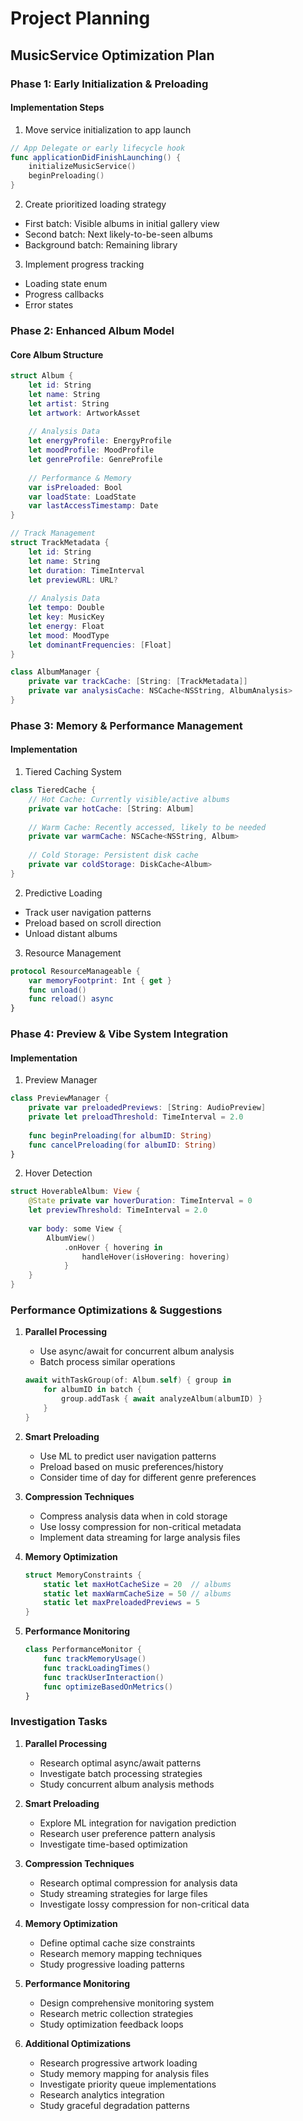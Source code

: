 # Project Planning

## MusicService Optimization Plan

### Phase 1: Early Initialization & Preloading
#### Implementation Steps
1. Move service initialization to app launch
```swift
// App Delegate or early lifecycle hook
func applicationDidFinishLaunching() {
    initializeMusicService()
    beginPreloading()
}
```

2. Create prioritized loading strategy
- First batch: Visible albums in initial gallery view
- Second batch: Next likely-to-be-seen albums
- Background batch: Remaining library

3. Implement progress tracking
- Loading state enum
- Progress callbacks
- Error states

### Phase 2: Enhanced Album Model
#### Core Album Structure
```swift
struct Album {
    let id: String
    let name: String
    let artist: String
    let artwork: ArtworkAsset
    
    // Analysis Data
    let energyProfile: EnergyProfile
    let moodProfile: MoodProfile
    let genreProfile: GenreProfile
    
    // Performance & Memory
    var isPreloaded: Bool
    var loadState: LoadState
    var lastAccessTimestamp: Date
}

// Track Management
struct TrackMetadata {
    let id: String
    let name: String
    let duration: TimeInterval
    let previewURL: URL?
    
    // Analysis Data
    let tempo: Double
    let key: MusicKey
    let energy: Float
    let mood: MoodType
    let dominantFrequencies: [Float]
}

class AlbumManager {
    private var trackCache: [String: [TrackMetadata]]
    private var analysisCache: NSCache<NSString, AlbumAnalysis>
}
```

### Phase 3: Memory & Performance Management
#### Implementation
1. Tiered Caching System
```swift
class TieredCache {
    // Hot Cache: Currently visible/active albums
    private var hotCache: [String: Album]
    
    // Warm Cache: Recently accessed, likely to be needed
    private var warmCache: NSCache<NSString, Album>
    
    // Cold Storage: Persistent disk cache
    private var coldStorage: DiskCache<Album>
}
```

2. Predictive Loading
- Track user navigation patterns
- Preload based on scroll direction
- Unload distant albums

3. Resource Management
```swift
protocol ResourceManageable {
    var memoryFootprint: Int { get }
    func unload()
    func reload() async
}
```

### Phase 4: Preview & Vibe System Integration
#### Implementation
1. Preview Manager
```swift
class PreviewManager {
    private var preloadedPreviews: [String: AudioPreview]
    private let preloadThreshold: TimeInterval = 2.0
    
    func beginPreloading(for albumID: String)
    func cancelPreloading(for albumID: String)
}
```

2. Hover Detection
```swift
struct HoverableAlbum: View {
    @State private var hoverDuration: TimeInterval = 0
    let previewThreshold: TimeInterval = 2.0
    
    var body: some View {
        AlbumView()
            .onHover { hovering in 
                handleHover(isHovering: hovering)
            }
    }
}
```

### Performance Optimizations & Suggestions

1. **Parallel Processing**
   - Use async/await for concurrent album analysis
   - Batch process similar operations
   ```swift
   await withTaskGroup(of: Album.self) { group in
       for albumID in batch {
           group.addTask { await analyzeAlbum(albumID) }
       }
   }
   ```

2. **Smart Preloading**
   - Use ML to predict user navigation patterns
   - Preload based on music preferences/history
   - Consider time of day for different genre preferences

3. **Compression Techniques**
   - Compress analysis data when in cold storage
   - Use lossy compression for non-critical metadata
   - Implement data streaming for large analysis files

4. **Memory Optimization**
   ```swift
   struct MemoryConstraints {
       static let maxHotCacheSize = 20  // albums
       static let maxWarmCacheSize = 50 // albums
       static let maxPreloadedPreviews = 5
   }
   ```

5. **Performance Monitoring**
   ```swift
   class PerformanceMonitor {
       func trackMemoryUsage()
       func trackLoadingTimes()
       func trackUserInteraction()
       func optimizeBasedOnMetrics()
   }
   ```

### Investigation Tasks
1. **Parallel Processing**
   - Research optimal async/await patterns
   - Investigate batch processing strategies
   - Study concurrent album analysis methods

2. **Smart Preloading**
   - Explore ML integration for navigation prediction
   - Research user preference pattern analysis
   - Investigate time-based optimization

3. **Compression Techniques**
   - Research optimal compression for analysis data
   - Study streaming strategies for large files
   - Investigate lossy compression for non-critical data

4. **Memory Optimization**
   - Define optimal cache size constraints
   - Research memory mapping techniques
   - Study progressive loading patterns

5. **Performance Monitoring**
   - Design comprehensive monitoring system
   - Research metric collection strategies
   - Study optimization feedback loops

6. **Additional Optimizations**
   - Research progressive artwork loading
   - Study memory mapping for analysis files
   - Investigate priority queue implementations
   - Research analytics integration
   - Study graceful degradation patterns 